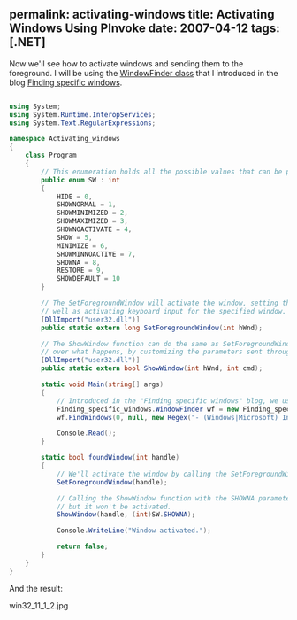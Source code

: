 permalink: activating-windows
title: Activating Windows Using PInvoke
date: 2007-04-12
tags: [.NET]
---
Now we'll see how to activate windows and sending them to the foreground. I will be using the [WindowFinder class](http://www.improve.dk/blog/2007/04/07/finding-specific-windows) that I introduced in the blog [Finding specific windows](http://www.improve.dk/blog/2007/04/07/finding-specific-windows).

```csharp

using System;
using System.Runtime.InteropServices;
using System.Text.RegularExpressions;

namespace Activating_windows
{
	class Program
	{
		// This enumeration holds all the possible values that can be passed onto the ShowWindow function.
		public enum SW : int
		{
			HIDE = 0,
			SHOWNORMAL = 1,
			SHOWMINIMIZED = 2,
			SHOWMAXIMIZED = 3,
			SHOWNOACTIVATE = 4,
			SHOW = 5,
			MINIMIZE = 6,
			SHOWMINNOACTIVE = 7,
			SHOWNA = 8,
			RESTORE = 9,
			SHOWDEFAULT = 10
		}

		// The SetForegroundWindow will activate the window, setting the window thread to the foreground thread, as
		// well as activating keyboard input for the specified window.
		[DllImport("user32.dll")]
		public static extern long SetForegroundWindow(int hWnd);

		// The ShowWindow function can do the same as SetForegroundWindow, but it gives much greater control
		// over what happens, by customizing the parameters sent through the cmd parameter.
		[DllImport("user32.dll")]
		public static extern bool ShowWindow(int hWnd, int cmd);

		static void Main(string[] args)
		{
			// Introduced in the "Finding specific windows" blog, we use the WindowFinder class to find all Internet Explorer main window instances.
			Finding_specific_windows.WindowFinder wf = new Finding_specific_windows.WindowFinder();
			wf.FindWindows(0, null, new Regex("- (Windows|Microsoft) Internet Explorer"), new Regex("iexplore"), new Finding_specific_windows.WindowFinder.FoundWindowCallback(foundWindow));

			Console.Read();
		}

		static bool foundWindow(int handle)
		{
			// We'll activate the window by calling the SetForegroundWindow function, passing in the handle to the window.
			SetForegroundWindow(handle);

			// Calling the ShowWindow function with the SHOWNA parameter will put the window in the foreground,
			// but it won't be activated.
			ShowWindow(handle, (int)SW.SHOWNA);

			Console.WriteLine("Window activated.");

			return false;
		}
	}
}

```

And the result:

win32_11_1_2.jpg
